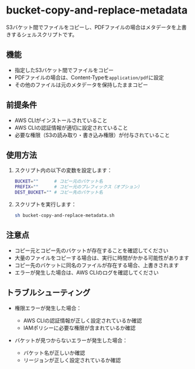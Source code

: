 # bucket-copy-and-replace-metadata

S3バケット間でファイルをコピーし、PDFファイルの場合はメタデータを上書きするシェルスクリプトです。

## 機能

- 指定したS3バケット間でファイルをコピー
- PDFファイルの場合は、Content-Typeを`application/pdf`に設定
- その他のファイルは元のメタデータを保持したままコピー

## 前提条件

- AWS CLIがインストールされていること
- AWS CLIの認証情報が適切に設定されていること
- 必要な権限（S3の読み取り・書き込み権限）が付与されていること

## 使用方法

1. スクリプト内の以下の変数を設定します：
   ```bash
   BUCKET=""      # コピー元のバケット名
   PREFIX=""      # コピー元のプレフィックス（オプション）
   DEST_BUCKET="" # コピー先のバケット名
   ```

2. スクリプトを実行します：
   ```sh
   sh bucket-copy-and-replace-metadata.sh
   ```

## 注意点

- コピー元とコピー先のバケットが存在することを確認してください
- 大量のファイルをコピーする場合は、実行に時間がかかる可能性があります
- コピー先のバケットに同名のファイルが存在する場合、上書きされます
- エラーが発生した場合は、AWS CLIのログを確認してください

## トラブルシューティング

- 権限エラーが発生した場合：
  - AWS CLIの認証情報が正しく設定されているか確認
  - IAMポリシーに必要な権限が含まれているか確認

- バケットが見つからないエラーが発生した場合：
  - バケット名が正しいか確認
  - リージョンが正しく設定されているか確認
